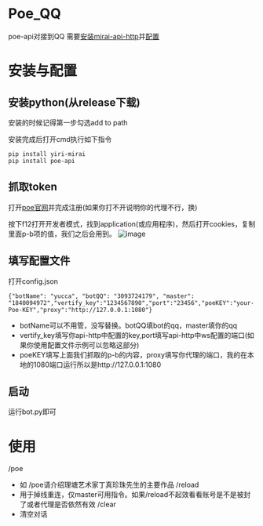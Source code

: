 # Poe_QQ
poe-api对接到QQ
需要[安装mirai-api-http](https://github.com/project-mirai/mirai-api-http)并[配置](https://github.com/avilliai/wReply/blob/master/setting.yml)

# 安装与配置
## 安装python(从release下载)
安装的时候记得第一步勾选add to path

安装完成后打开cmd执行如下指令
```
pip install yiri-mirai
pip install poe-api
```
## 抓取token
打开[poe官网](https://poe.com/)并完成注册(如果你打不开说明你的代理不行，换)

按下f12打开开发者模式，找到application(或应用程序)，然后打开cookies，复制里面p-b项的值，我们之后会用到。
![image](https://github.com/avilliai/Poe_QQ/assets/99066610/d7623cd9-09c3-41b8-bb0e-a9fa487b7fe7)

## 填写配置文件
打开config.json
```
{"botName": "yucca", "botQQ": "3093724179", "master": "1840094972","vertify_key":"1234567890","port":"23456","poeKEY":"your-Poe-KEY","proxy":"http://127.0.0.1:1080"}
```
- botName可以不用管，没写替换。botQQ填bot的qq，master填你的qq
- vertify_key填写你api-http中配置的key,port填写api-http中ws配置的端口(如果你使用配置文件示例可以忽略这部分)
- poeKEY填写上面我们抓取的p-b的内容，proxy填写你代理的端口，我的在本地的1080端口运行所以是http://127.0.0.1:1080
## 启动
运行bot.py即可

# 使用
/poe
- 如 /poe请介绍理塘艺术家丁真珍珠先生的主要作品
/reload
- 用于掉线重连，仅master可用指令。如果/reload不起效看看账号是不是被封了或者代理是否依然有效
/clear
- 清空对话
